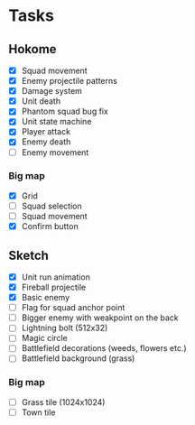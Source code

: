 # Tasks

## Hokome

- [x] Squad movement
- [x] Enemy projectile patterns
- [x] Damage system
- [x] Unit death
- [x] Phantom squad bug fix
- [x] Unit state machine
- [x] Player attack
- [x] Enemy death
- [ ] Enemy movement

### Big map

- [x] Grid
- [ ] Squad selection
- [ ] Squad movement
- [x] Confirm button

## Sketch

- [x] Unit run animation
- [x] Fireball projectile
- [x] Basic enemy
- [ ] Flag for squad anchor point
- [ ] Bigger enemy with weakpoint on the back
- [ ] Lightning bolt (512x32)
- [ ] Magic circle
- [ ] Battlefield decorations (weeds, flowers etc.)
- [ ] Battlefield background (grass)

### Big map

- [ ] Grass tile (1024x1024)
- [ ] Town tile
